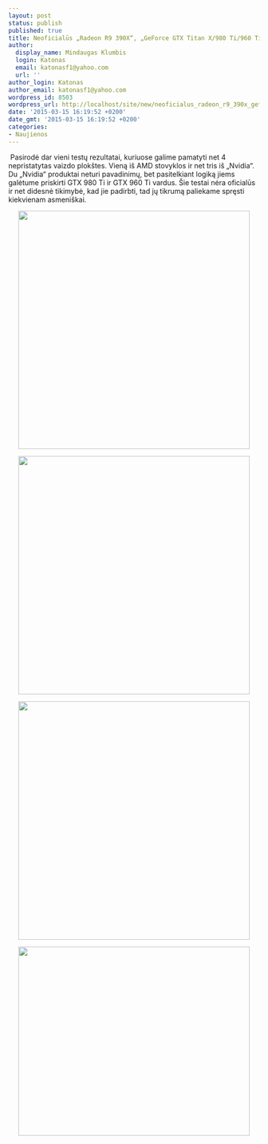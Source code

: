 ```yaml
---
layout: post
status: publish
published: true
title: Neoficialūs „Radeon R9 390X“, „GeForce GTX Titan X/980 Ti/960 Ti“ testai
author:
  display_name: Mindaugas Klumbis
  login: Katonas
  email: katonasf1@yahoo.com
  url: ''
author_login: Katonas
author_email: katonasf1@yahoo.com
wordpress_id: 8503
wordpress_url: http://localhost/site/new/neoficialus_radeon_r9_390x_geforce_gtx_titian_x980_ti960_ti_testai/
date: '2015-03-15 16:19:52 +0200'
date_gmt: '2015-03-15 16:19:52 +0200'
categories:
- Naujienos
---
```

<p>
	&nbsp;Pasirodė dar vieni testų rezultatai, kuriuose galime pamatyti net 4 nepristatytas vaizdo plok&scaron;tes. Vieną i&scaron; AMD stovyklos ir net tris i&scaron; &bdquo;Nvidia&ldquo;. Du &bdquo;Nvidia&ldquo; produktai neturi pavadinimų, bet pasitelkiant logiką jiems galėtume priskirti GTX 980 Ti ir GTX 960 Ti vardus. &Scaron;ie testai nėra oficialūs ir net didesnė tikimybė, kad jie padirbti, tad jų tikrumą paliekame spręsti kiekvienam asmeni&scaron;kai.</p>
<p style="text-align: center;">
	<a href="http://technews.lt/userfiles/094646q0lldu88l1h2oqld.jpg"><img alt="" src="http://technews.lt/userfiles/094646q0lldu88l1h2oqld.jpg" style="width: 464px; height: 478px;" /></a></p>
<p style="text-align: center;">
	<a href="http://technews.lt/userfiles/094647nccylhss4ixsczdu.jpg"><img alt="" src="http://technews.lt/userfiles/094647nccylhss4ixsczdu.jpg" style="width: 464px; height: 478px;" /></a></p>
<p style="text-align: center;">
	<a href="http://technews.lt/userfiles/094646r3q21ygg224cyg6y.jpg"><img alt="" src="http://technews.lt/userfiles/094646r3q21ygg224cyg6y.jpg" style="width: 464px; height: 478px;" /></a></p>
<p style="text-align: center;">
	<a href="http://technews.lt/userfiles/094647oxe1kwxenbrpsjbk.jpg"><img alt="" src="http://technews.lt/userfiles/094647oxe1kwxenbrpsjbk.jpg" style="width: 464px; height: 379px;" /></a></p>
